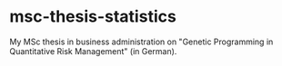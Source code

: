 msc-thesis-statistics
=====================

My MSc thesis in business administration on "Genetic Programming in Quantitative Risk Management" (in German).
